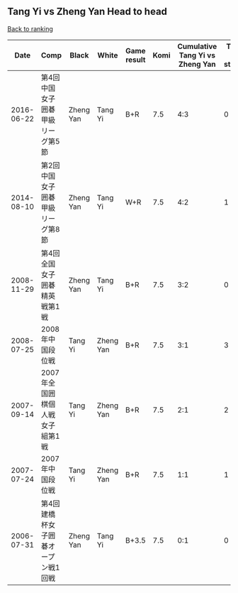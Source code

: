## Tang Yi vs Zheng Yan Head to head

[Back to ranking](../../index.md)




| **Date** | **Comp** | **Black** | **White** | **Game result** | **Komi** | **Cumulative Tang Yi vs Zheng Yan** | **Tang Yi streak** | **Zheng Yan streak** | 
| --- | --- | --- | --- | --- | --- | --- | --- | --- |
| 2016-06-22 | 第4回中国女子囲碁甲級リーグ第5節 | Zheng Yan | Tang Yi | B+R | 7.5 | 4:3 | 0 | 1 | 
| 2014-08-10 | 第2回中国女子囲碁甲級リーグ第8節 | Zheng Yan | Tang Yi | W+R | 7.5 | 4:2 | 1 | 0 | 
| 2008-11-29 | 第4回全国女子囲碁精英戦第1戦 | Zheng Yan | Tang Yi | B+R | 7.5 | 3:2 | 0 | 1 | 
| 2008-07-25 | 2008年中国段位戦 | Tang Yi | Zheng Yan | B+R | 7.5 | 3:1 | 3 | 0 | 
| 2007-09-14 | 2007年全国囲棋個人戦女子組第1戦 | Tang Yi | Zheng Yan | B+R | 7.5 | 2:1 | 2 | 0 | 
| 2007-07-24 | 2007年中国段位戦 | Tang Yi | Zheng Yan | B+R | 7.5 | 1:1 | 1 | 0 | 
| 2006-07-31 | 第4回建橋杯女子囲碁オープン戦1回戦 | Zheng Yan | Tang Yi | B+3.5 | 7.5 | 0:1 | 0 | 1 |




